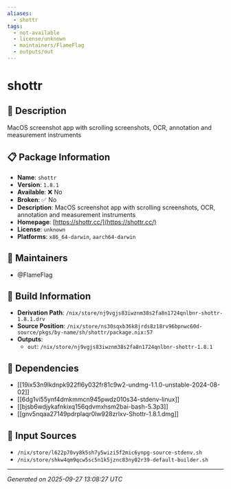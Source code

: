 ```yaml
---
aliases:
  - shottr
tags:
  - not-available
  - license/unknown
  - maintainers/FlameFlag
  - outputs/out
---
```


# shottr

## 📝 Description

MacOS screenshot app with scrolling screenshots, OCR, annotation and measurement instruments

## 📋 Package Information

- **Name**: `shottr`
- **Version**: `1.8.1`
- **Available**: ❌ No
- **Broken**: ✅ No
- **Description**: MacOS screenshot app with scrolling screenshots, OCR, annotation and measurement instruments
- **Homepage**: [https://shottr.cc/](https://shottr.cc/)
- **License**: `unknown`
- **Platforms**: `x86_64-darwin`, `aarch64-darwin`
## 👥 Maintainers

- @FlameFlag


## 🔧 Build Information

- **Derivation Path**: `/nix/store/nj9vgjs83iwznm38s2fa8n1724qnlbnr-shottr-1.8.1.drv`
- **Source Position**: `/nix/store/ns30sqxb36k8jrds8z18rv96bpnwc60d-source/pkgs/by-name/sh/shottr/package.nix:57`
- **Outputs**:
  - `out`:  `/nix/store/nj9vgjs83iwznm38s2fa8n1724qnlbnr-shottr-1.8.1`

## 🔗 Dependencies

- [[19ix53n9lkdnpk922fl6y032fr81c9w2-undmg-1.1.0-unstable-2024-08-02]]
- [[6dg1vi55ynf4dmkmmcn945pwdz010s34-stdenv-linux]]
- [[bjsb6wdjykafnkixq156qdvmxhsm2bai-bash-5.3p3]]
- [[gnv5nqaa27149pdrplaqr0lw928zrlxv-Shottr-1.8.1.dmg]]

## 📁 Input Sources

- `/nix/store/l622p70vy8k5sh7y5wizi5f2mic6ynpg-source-stdenv.sh`
- `/nix/store/shkw4qm9qcw5sc5n1k5jznc83ny02r39-default-builder.sh`

---
*Generated on 2025-09-27 13:08:27 UTC*
